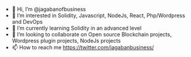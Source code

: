 - 👋 Hi, I’m @jagabanofbusiness
- 👀 I’m interested in Solidity, Javascript, NodeJs, React, Php/Wordpress and DevOps
- 🌱 I’m currently learning Solidity in an advanced level
- 💞️ I’m looking to collaborate on Open source Blockchain projects, Wordpress plugin projects, NodeJs projects
- 📫 How to reach me https://twitter.com/jagabanbusiness/

<!---
jagabanofbusiness/jagabanofbusiness is a ✨ special ✨ repository because its `README.md` (this file) appears on your GitHub profile.
You can click the Preview link to take a look at your changes.
--->
